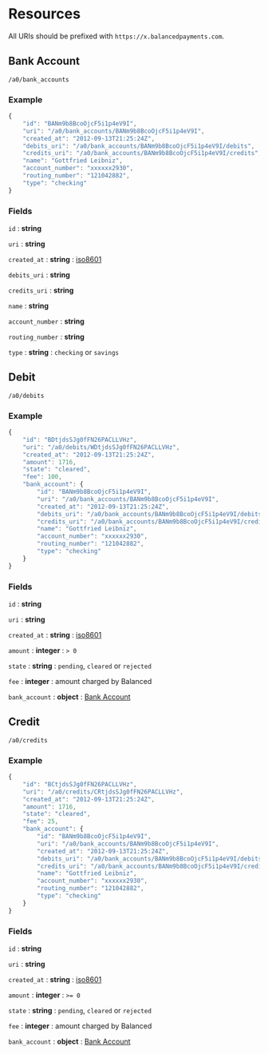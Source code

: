 # Resources

All URIs should be prefixed with `https://x.balancedpayments.com`.

## Bank Account

    /a0/bank_accounts

### Example

```javascript
{
    "id": "BANm9b8BcoOjcF5i1p4eV9I",
    "uri": "/a0/bank_accounts/BANm9b8BcoOjcF5i1p4eV9I",
    "created_at": "2012-09-13T21:25:24Z",
    "debits_uri": "/a0/bank_accounts/BANm9b8BcoOjcF5i1p4eV9I/debits",
    "credits_uri": "/a0/bank_accounts/BANm9b8BcoOjcF5i1p4eV9I/credits",
    "name": "Gottfried Leibniz",
    "account_number": "xxxxxx2930",
    "routing_number": "121042882",
    "type": "checking"
}
```

### Fields

`id`
: **string**

`uri`
: **string**

`created_at`
: **string**
: [iso8601](http://en.wikipedia.org/wiki/Iso8601)

`debits_uri`
: **string**

`credits_uri`
: **string**

`name`
: **string**

`account_number`
: **string**

`routing_number`
: **string**

`type`
: **string**
: `checking` or `savings`


## Debit

    /a0/debits

### Example

```javascript
{
    "id": "BDtjdsSJg0fFN26PACLLVHz",
    "uri": "/a0/debits/WDtjdsSJg0fFN26PACLLVHz",
    "created_at": "2012-09-13T21:25:24Z",
    "amount": 1716,
    "state": "cleared",
    "fee": 100,
    "bank_account": {
        "id": "BANm9b8BcoOjcF5i1p4eV9I",
        "uri": "/a0/bank_accounts/BANm9b8BcoOjcF5i1p4eV9I",
        "created_at": "2012-09-13T21:25:24Z",
        "debits_uri": "/a0/bank_accounts/BANm9b8BcoOjcF5i1p4eV9I/debits",
        "credits_uri": "/a0/bank_accounts/BANm9b8BcoOjcF5i1p4eV9I/credits",
        "name": "Gottfried Leibniz",
        "account_number": "xxxxxx2930",
        "routing_number": "121042882",
        "type": "checking"
    }
}
```

### Fields

`id`
: **string**

`uri`
: **string**

`created_at`
: **string**
: [iso8601](http://en.wikipedia.org/wiki/Iso8601)

`amount`
: **integer**
: `> 0`

`state`
: **string**
: `pending`, `cleared` or `rejected`

`fee`
: **integer**
: amount charged by Balanced

`bank_account`
: **object**
: [Bank Account](./resources/bank_accounts.rst)


## Credit

    /a0/credits

### Example

```javascript
{
    "id": "BCtjdsSJg0fFN26PACLLVHz",
    "uri": "/a0/credits/CRtjdsSJg0fFN26PACLLVHz",
    "created_at": "2012-09-13T21:25:24Z",
    "amount": 1716,
    "state": "cleared",
    "fee": 25,
    "bank_account": {
        "id": "BANm9b8BcoOjcF5i1p4eV9I",
        "uri": "/a0/bank_accounts/BANm9b8BcoOjcF5i1p4eV9I",
        "created_at": "2012-09-13T21:25:24Z",
        "debits_uri": "/a0/bank_accounts/BANm9b8BcoOjcF5i1p4eV9I/debits",
        "credits_uri": "/a0/bank_accounts/BANm9b8BcoOjcF5i1p4eV9I/credits",
        "name": "Gottfried Leibniz",
        "account_number": "xxxxxx2930",
        "routing_number": "121042882",
        "type": "checking"
    }
}
```

### Fields

`id`
: **string**

`uri`
: **string**

`created_at`
: **string**
: [iso8601](http://en.wikipedia.org/wiki/Iso8601)

`amount`
: **integer**
: `>= 0`

`state`
: **string**
: `pending`, `cleared` or `rejected`

`fee`
: **integer**
: amount charged by Balanced

`bank_account`
: **object**
: [Bank Account](./resources/bank_accounts.rst)